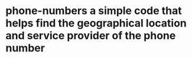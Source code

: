# phone-numbers  a simple code that helps find the geographical location and service provider of the phone number
